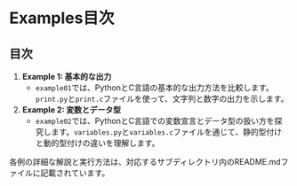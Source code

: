# Examples目次

## 目次
1. **Example 1: 基本的な出力**
   - `example01`では、PythonとC言語の基本的な出力方法を比較します。`print.py`と`print.c`ファイルを使って、文字列と数字の出力を示します。
2. **Example 2: 変数とデータ型**
   - `example02`では、PythonとC言語での変数宣言とデータ型の扱い方を探究します。`variables.py`と`variables.c`ファイルを通じて、静的型付けと動的型付けの違いを理解します。

各例の詳細な解説と実行方法は、対応するサブディレクトリ内のREADME.mdファイルに記載されています。
